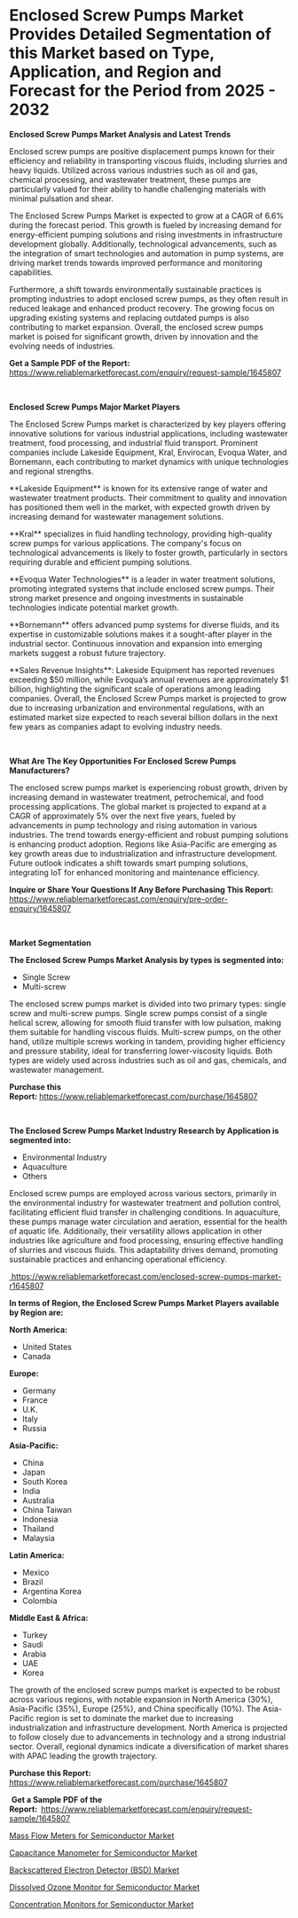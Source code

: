 <p><h1>Enclosed Screw Pumps Market Provides Detailed Segmentation of this Market based on Type, Application, and Region and Forecast for the Period from 2025 - 2032</h1></p><p><strong>Enclosed Screw Pumps Market Analysis and Latest Trends</strong></p>
<p><p>Enclosed screw pumps are positive displacement pumps known for their efficiency and reliability in transporting viscous fluids, including slurries and heavy liquids. Utilized across various industries such as oil and gas, chemical processing, and wastewater treatment, these pumps are particularly valued for their ability to handle challenging materials with minimal pulsation and shear.</p><p>The Enclosed Screw Pumps Market is expected to grow at a CAGR of 6.6% during the forecast period. This growth is fueled by increasing demand for energy-efficient pumping solutions and rising investments in infrastructure development globally. Additionally, technological advancements, such as the integration of smart technologies and automation in pump systems, are driving market trends towards improved performance and monitoring capabilities.</p><p>Furthermore, a shift towards environmentally sustainable practices is prompting industries to adopt enclosed screw pumps, as they often result in reduced leakage and enhanced product recovery. The growing focus on upgrading existing systems and replacing outdated pumps is also contributing to market expansion. Overall, the enclosed screw pumps market is poised for significant growth, driven by innovation and the evolving needs of industries.</p></p>
<p><strong>Get a Sample PDF of the Report:&nbsp;</strong> <a href="https://www.reliablemarketforecast.com/enquiry/request-sample/1645807?utm_campaign=1899&utm_medium=2&utm_source=Github&utm_content=ia&utm_term=29032025&utm_id=enclosed-screw-pumps">https://www.reliablemarketforecast.com/enquiry/request-sample/1645807</a></p>
<p>&nbsp;</p>
<p><strong>Enclosed Screw Pumps Major Market Players</strong></p>
<p><p>The Enclosed Screw Pumps market is characterized by key players offering innovative solutions for various industrial applications, including wastewater treatment, food processing, and industrial fluid transport. Prominent companies include Lakeside Equipment, Kral, Envirocan, Evoqua Water, and Bornemann, each contributing to market dynamics with unique technologies and regional strengths.</p><p>**Lakeside Equipment** is known for its extensive range of water and wastewater treatment products. Their commitment to quality and innovation has positioned them well in the market, with expected growth driven by increasing demand for wastewater management solutions.</p><p>**Kral** specializes in fluid handling technology, providing high-quality screw pumps for various applications. The company's focus on technological advancements is likely to foster growth, particularly in sectors requiring durable and efficient pumping solutions.</p><p>**Evoqua Water Technologies** is a leader in water treatment solutions, promoting integrated systems that include enclosed screw pumps. Their strong market presence and ongoing investments in sustainable technologies indicate potential market growth.</p><p>**Bornemann** offers advanced pump systems for diverse fluids, and its expertise in customizable solutions makes it a sought-after player in the industrial sector. Continuous innovation and expansion into emerging markets suggest a robust future trajectory.</p><p>**Sales Revenue Insights**: Lakeside Equipment has reported revenues exceeding $50 million, while Evoqua’s annual revenues are approximately $1 billion, highlighting the significant scale of operations among leading companies. Overall, the Enclosed Screw Pumps market is projected to grow due to increasing urbanization and environmental regulations, with an estimated market size expected to reach several billion dollars in the next few years as companies adapt to evolving industry needs.</p></p>
<p>&nbsp;</p>
<p><strong>What Are The Key Opportunities For Enclosed Screw Pumps Manufacturers?</strong></p>
<p><p>The enclosed screw pumps market is experiencing robust growth, driven by increasing demand in wastewater treatment, petrochemical, and food processing applications. The global market is projected to expand at a CAGR of approximately 5% over the next five years, fueled by advancements in pump technology and rising automation in various industries. The trend towards energy-efficient and robust pumping solutions is enhancing product adoption. Regions like Asia-Pacific are emerging as key growth areas due to industrialization and infrastructure development. Future outlook indicates a shift towards smart pumping solutions, integrating IoT for enhanced monitoring and maintenance efficiency.</p></p>
<p><strong>Inquire or Share Your Questions If Any Before Purchasing This Report:</strong> <a href="https://www.reliablemarketforecast.com/enquiry/pre-order-enquiry/1645807?utm_campaign=1899&utm_medium=2&utm_source=Github&utm_content=ia&utm_term=29032025&utm_id=enclosed-screw-pumps">https://www.reliablemarketforecast.com/enquiry/pre-order-enquiry/1645807</a></p>
<p>&nbsp;</p>
<p><strong>Market Segmentation</strong></p>
<p><strong>The Enclosed Screw Pumps Market Analysis by types is segmented into:</strong></p>
<p><ul><li>Single Screw</li><li>Multi-screw</li></ul></p>
<p><p>The enclosed screw pumps market is divided into two primary types: single screw and multi-screw pumps. Single screw pumps consist of a single helical screw, allowing for smooth fluid transfer with low pulsation, making them suitable for handling viscous fluids. Multi-screw pumps, on the other hand, utilize multiple screws working in tandem, providing higher efficiency and pressure stability, ideal for transferring lower-viscosity liquids. Both types are widely used across industries such as oil and gas, chemicals, and wastewater management.</p></p>
<p><strong>Purchase this Report:&nbsp;</strong><a href="https://www.reliablemarketforecast.com/purchase/1645807?utm_campaign=1899&utm_medium=2&utm_source=Github&utm_content=ia&utm_term=29032025&utm_id=enclosed-screw-pumps">https://www.reliablemarketforecast.com/purchase/1645807</a></p>
<p>&nbsp;</p>
<p><strong>The Enclosed Screw Pumps Market Industry Research by Application is segmented into:</strong></p>
<p><ul><li>Environmental Industry</li><li>Aquaculture</li><li>Others</li></ul></p>
<p><p>Enclosed screw pumps are employed across various sectors, primarily in the environmental industry for wastewater treatment and pollution control, facilitating efficient fluid transfer in challenging conditions. In aquaculture, these pumps manage water circulation and aeration, essential for the health of aquatic life. Additionally, their versatility allows application in other industries like agriculture and food processing, ensuring effective handling of slurries and viscous fluids. This adaptability drives demand, promoting sustainable practices and enhancing operational efficiency.</p></p>
<p><a href="https://www.reliablemarketforecast.com/enclosed-screw-pumps-market-r1645807?utm_campaign=1899&utm_medium=2&utm_source=Github&utm_content=ia&utm_term=29032025&utm_id=enclosed-screw-pumps">&nbsp;https://www.reliablemarketforecast.com/enclosed-screw-pumps-market-r1645807</a></p>
<p><strong>In terms of Region, the Enclosed Screw Pumps Market Players available by Region are:</strong></p>
<p>
    <p> <strong> North America: </strong>
        <ul>
            <li>United States</li>
            <li>Canada</li>
        </ul>
        </p> 
    <p> <strong> Europe: </strong>
        <ul>
            <li>Germany</li>
            <li>France</li>
            <li>U.K.</li>
            <li>Italy</li>
            <li>Russia</li>
        </ul>
        </p> 
    <p> <strong> Asia-Pacific: </strong>
        <ul>
            <li>China</li>
            <li>Japan</li>
            <li>South Korea</li>
            <li>India</li>
            <li>Australia</li>
            <li>China Taiwan</li>
            <li>Indonesia</li>
            <li>Thailand</li>
            <li>Malaysia</li>
        </ul>
        </p> 
    <p> <strong> Latin America: </strong>
        <ul>
            <li>Mexico</li>
            <li>Brazil</li>
            <li>Argentina Korea</li>
            <li>Colombia</li>
        </ul>
        </p> 
    <p> <strong> Middle East & Africa: </strong>
        <ul>
            <li>Turkey</li>
            <li>Saudi</li>
            <li>Arabia</li>
            <li>UAE</li>
            <li>Korea</li>
        </ul>
    </p>
    </p>
<p><p>The growth of the enclosed screw pumps market is expected to be robust across various regions, with notable expansion in North America (30%), Asia-Pacific (35%), Europe (25%), and China specifically (10%). The Asia-Pacific region is set to dominate the market due to increasing industrialization and infrastructure development. North America is projected to follow closely due to advancements in technology and a strong industrial sector. Overall, regional dynamics indicate a diversification of market shares with APAC leading the growth trajectory.</p></p>
<p><strong>Purchase this Report: </strong><a href="https://www.reliablemarketforecast.com/purchase/1645807?utm_campaign=1899&utm_medium=2&utm_source=Github&utm_content=ia&utm_term=29032025&utm_id=enclosed-screw-pumps">https://www.reliablemarketforecast.com/purchase/1645807</a></p>
<p>&nbsp;<strong>Get a Sample PDF of the Report:&nbsp;&nbsp;</strong><a href="https://www.reliablemarketforecast.com/enquiry/request-sample/1645807?utm_campaign=1899&utm_medium=2&utm_source=Github&utm_content=ia&utm_term=29032025&utm_id=enclosed-screw-pumps">https://www.reliablemarketforecast.com/enquiry/request-sample/1645807</a></p>
<p><strong></strong></p>
<p><p><a href="https://github.com/ziringebrur1/Market-Research-Report-List-1/blob/main/mass-flow-meters-for-semiconductor-market.md?utm_campaign=1899&utm_medium=2&utm_source=Github&utm_content=ia&utm_term=29032025&utm_id=enclosed-screw-pumps">Mass Flow Meters for Semiconductor Market</a></p><p><a href="https://github.com/rentzszaszjn/Market-Research-Report-List-1/blob/main/capacitance-manometer-for-semiconductor-market.md?utm_campaign=1899&utm_medium=2&utm_source=Github&utm_content=ia&utm_term=29032025&utm_id=enclosed-screw-pumps">Capacitance Manometer for Semiconductor Market</a></p><p><a href="https://github.com/yenagmah/Market-Research-Report-List-1/blob/main/backscattered-electron-detector-bsd-market.md?utm_campaign=1899&utm_medium=2&utm_source=Github&utm_content=ia&utm_term=29032025&utm_id=enclosed-screw-pumps">Backscattered Electron Detector (BSD) Market</a></p><p><a href="https://github.com/kevoncesya4j/Market-Research-Report-List-1/blob/main/dissolved-ozone-monitor-for-semiconductor-market.md?utm_campaign=1899&utm_medium=2&utm_source=Github&utm_content=ia&utm_term=29032025&utm_id=enclosed-screw-pumps">Dissolved Ozone Monitor for Semiconductor Market</a></p><p><a href="https://github.com/sitarzerpa3d/Market-Research-Report-List-1/blob/main/concentration-monitors-for-semiconductor-market.md?utm_campaign=1899&utm_medium=2&utm_source=Github&utm_content=ia&utm_term=29032025&utm_id=enclosed-screw-pumps">Concentration Monitors for Semiconductor Market</a></p></p>